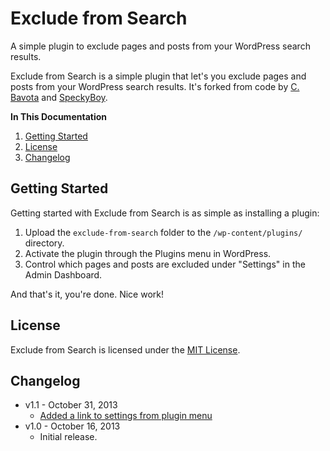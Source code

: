 # Exclude from Search

A simple plugin to exclude pages and posts from your WordPress search results.

Exclude from Search is a simple plugin that let's you exclude pages and posts from your WordPress search results. It's forked from code by [C. Bavota](http://bavotasan.com/2010/excluding-pages-from-wordpress-search/) and [SpeckyBoy](http://speckyboy.com/2010/09/19/10-useful-wordpress-search-code-snippets/).

**In This Documentation**

1. [Getting Started](#getting-started)
2. [License](#license)
3. [Changelog](#changelog)



## Getting Started

Getting started with Exclude from Search is as simple as installing a plugin:

1. Upload the `exclude-from-search` folder to the `/wp-content/plugins/` directory.
2. Activate the plugin through the Plugins menu in WordPress.
3. Control which pages and posts are excluded under "Settings" in the Admin Dashboard.

And that's it, you're done. Nice work!



## License

Exclude from Search is licensed under the [MIT License](http://gomakethings.com/mit/).



## Changelog

* v1.1 - October 31, 2013
	* [Added a link to settings from plugin menu](https://github.com/cferdinandi/exclude-from-search/issues/1)
* v1.0 - October 16, 2013
	* Initial release.